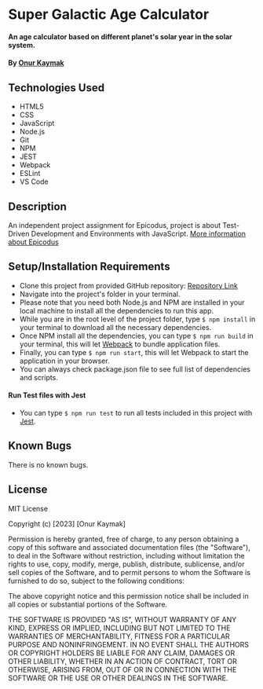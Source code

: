 # Super Galactic Age Calculator

#### An age calculator based on different planet's solar year in the solar system.

#### By [Onur Kaymak](https://onurkaymak.com)

## Technologies Used

- HTML5
- CSS
- JavaScript
- Node.js
- Git
- NPM
- JEST
- Webpack
- ESLint
- VS Code

## Description

An independent project assignment for Epicodus, project is about Test-Driven Development and Environments with JavaScript.
[More information about Epicodus](https://www.epicodus.com)

## Setup/Installation Requirements

- Clone this project from provided GitHub repository: [Repository Link](https://github.com/onurkaymak/galactic-age-calculator)
- Navigate into the project's folder in your terminal.
- Please note that you need both Node.js and NPM are installed in your local machine to install all the dependencies to run this app.
- While you are in the root level of the project folder, type `$ npm install` in your terminal to download all the necessary dependencies.
- Once NPM install all the dependencies, you can type `$ npm run build` in your terminal, this will let [Webpack](https://webpack.js.org/concepts/) to bundle application files.
- Finally, you can type `$ npm run start`, this will let Webpack to start the application in your browser.
- You can always check package.json file to see full list of dependencies and scripts.

#### Run Test files with Jest

- You can type `$ npm run test` to run all tests included in this project with [Jest](https://jestjs.io/).

## Known Bugs

There is no known bugs.

## License

MIT License

Copyright (c) [2023] [Onur Kaymak]

Permission is hereby granted, free of charge, to any person obtaining a copy
of this software and associated documentation files (the "Software"), to deal
in the Software without restriction, including without limitation the rights
to use, copy, modify, merge, publish, distribute, sublicense, and/or sell
copies of the Software, and to permit persons to whom the Software is
furnished to do so, subject to the following conditions:

The above copyright notice and this permission notice shall be included in all
copies or substantial portions of the Software.

THE SOFTWARE IS PROVIDED "AS IS", WITHOUT WARRANTY OF ANY KIND, EXPRESS OR
IMPLIED, INCLUDING BUT NOT LIMITED TO THE WARRANTIES OF MERCHANTABILITY,
FITNESS FOR A PARTICULAR PURPOSE AND NONINFRINGEMENT. IN NO EVENT SHALL THE
AUTHORS OR COPYRIGHT HOLDERS BE LIABLE FOR ANY CLAIM, DAMAGES OR OTHER
LIABILITY, WHETHER IN AN ACTION OF CONTRACT, TORT OR OTHERWISE, ARISING FROM,
OUT OF OR IN CONNECTION WITH THE SOFTWARE OR THE USE OR OTHER DEALINGS IN THE
SOFTWARE.
